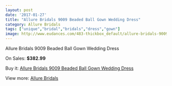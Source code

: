 ```yaml
---
layout: post
date: '2017-01-27'
title: "Allure Bridals 9009 Beaded Ball Gown Wedding Dress"
category: Allure Bridals
tags: ["unique","bridal","bridals","dress","gown"]
image: http://www.eudances.com/483-thickbox_default/allure-bridals-9009-beaded-ball-gown-wedding-dress.jpg
---
```

Allure Bridals 9009 Beaded Ball Gown Wedding Dress

On Sales: **$382.99**
<a href="https://www.eudances.com/en/allure-bridals/151-allure-bridals-9009-beaded-ball-gown-wedding-dress.html"><amp-img layout="responsive" width="600" height="600" src="//www.eudances.com/483-thickbox_default/allure-bridals-9009-beaded-ball-gown-wedding-dress.jpg" alt="Allure Bridals 9009 Beaded Ball Gown Wedding Dress 0" /></a>
<a href="https://www.eudances.com/en/allure-bridals/151-allure-bridals-9009-beaded-ball-gown-wedding-dress.html"><amp-img layout="responsive" width="600" height="600" src="//www.eudances.com/484-thickbox_default/allure-bridals-9009-beaded-ball-gown-wedding-dress.jpg" alt="Allure Bridals 9009 Beaded Ball Gown Wedding Dress 1" /></a>
<a href="https://www.eudances.com/en/allure-bridals/151-allure-bridals-9009-beaded-ball-gown-wedding-dress.html"><amp-img layout="responsive" width="600" height="600" src="//www.eudances.com/485-thickbox_default/allure-bridals-9009-beaded-ball-gown-wedding-dress.jpg" alt="Allure Bridals 9009 Beaded Ball Gown Wedding Dress 2" /></a>
<a href="https://www.eudances.com/en/allure-bridals/151-allure-bridals-9009-beaded-ball-gown-wedding-dress.html"><amp-img layout="responsive" width="600" height="600" src="//www.eudances.com/486-thickbox_default/allure-bridals-9009-beaded-ball-gown-wedding-dress.jpg" alt="Allure Bridals 9009 Beaded Ball Gown Wedding Dress 3" /></a>

Buy it: [Allure Bridals 9009 Beaded Ball Gown Wedding Dress](https://www.eudances.com/en/allure-bridals/151-allure-bridals-9009-beaded-ball-gown-wedding-dress.html "Allure Bridals 9009 Beaded Ball Gown Wedding Dress")

View more: [Allure Bridals](https://www.eudances.com/en/2-allure-bridals "Allure Bridals")